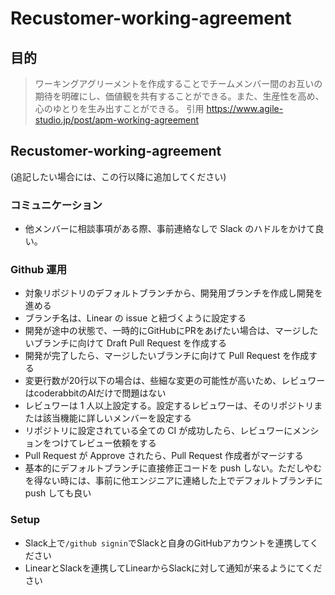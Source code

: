 # Recustomer-working-agreement

## 目的

> ワーキングアグリーメントを作成することでチームメンバー間のお互いの期待を明確にし、価値観を共有することができる。また、生産性を高め、心のゆとりを生み出すことができる。
> 引用
> https://www.agile-studio.jp/post/apm-working-agreement

## Recustomer-working-agreement

(追記したい場合には、この行以降に追加してください)

### コミュニケーション

- 他メンバーに相談事項がある際、事前連絡なしで Slack のハドルをかけて良い。

### Github 運用

- 対象リポジトリのデフォルトブランチから、開発用ブランチを作成し開発を進める
- ブランチ名は、Linear の issue と紐づくように設定する
- 開発が途中の状態で、一時的にGitHubにPRをあげたい場合は、マージしたいブランチに向けて Draft Pull Request を作成する
- 開発が完了したら、マージしたいブランチに向けて Pull Request を作成する
- 変更行数が20行以下の場合は、些細な変更の可能性が高いため、レビュワーはcoderabbitのAIだけで問題はない
- レビュワーは 1 人以上設定する。設定するレビュワーは、そのリポジトリまたは該当機能に詳しいメンバーを設定する
- リポジトリに設定されている全ての CI が成功したら、レビュワーにメンションをつけてレビュー依頼をする
- Pull Request が Approve されたら、Pull Request 作成者がマージする
- 基本的にデフォルトブランチに直接修正コードを push しない。ただしやむを得ない時には、事前に他エンジニアに連絡した上でデフォルトブランチに push しても良い

### Setup

- Slack上で`/github signin`でSlackと自身のGitHubアカウントを連携してください
- LinearとSlackを連携してLinearからSlackに対して通知が来るようにてください
